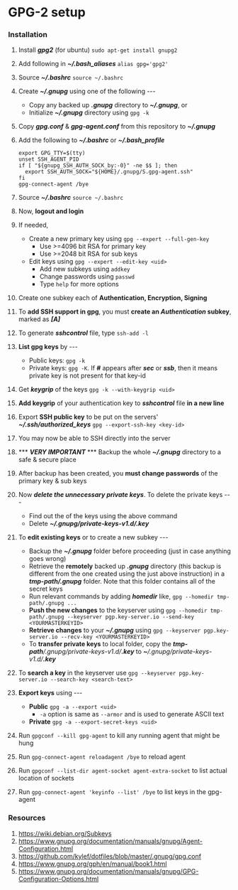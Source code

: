 # GPG-2 setup

### Installation

1. Install ***gpg2*** (for ubuntu)
```sudo apt-get install gnupg2```

1. Add following in ***~/.bash_aliases***
```alias gpg='gpg2'```

1. Source ***~/.bashrc***
```source ~/.bashrc```

1. Create ***~/.gnupg*** using one of the following ---
    - Copy any backed up ***.gnupg*** directory to ***~/.gnupg***, or
    - Initialize ***~/.gnupg*** directory using ```gpg -k```

1. Copy ***gpg.conf*** & ***gpg-agent.conf*** from this repository to ***~/.gnupg***

1. Add the following to ***~/.bashrc*** or ***~/.bash_profile***
    ```
    export GPG_TTY=$(tty)
    unset SSH_AGENT_PID
    if [ "${gnupg_SSH_AUTH_SOCK_by:-0}" -ne $$ ]; then
      export SSH_AUTH_SOCK="${HOME}/.gnupg/S.gpg-agent.ssh"
    fi
    gpg-connect-agent /bye
    ```

1. Source ***~/.bashrc***
```source ~/.bashrc```

1. Now, **logout and login**

1. If needed,
    - Create a new primary key using ```gpg --expert --full-gen-key```
      - Use >=4096 bit RSA for primary key
      - Use >=2048 bit RSA for sub keys
    - Edit keys using ```gpg --expert --edit-key <uid>```
        - Add new subkeys using ```addkey```
        - Change passwords using ```passwd```
        - Type ```help``` for more options

1. Create one subkey each of **Authentication, Encryption, Signing**

1. To **add SSH support in gpg**, you must **create an *Authentication* subkey**, marked as ***[A]***

1. To generate ***sshcontrol*** file, type ```ssh-add -l```

1. **List gpg keys** by ---
    - Public keys: ```gpg -k```
    - Private keys: ```gpg -K```. If ***#*** appears after ***sec*** or ***ssb***, then it means private key is not present for that key-id

1. Get ***keygrip*** of the keys
```gpg -k --with-keygrip <uid>```

1. **Add keygrip** of your authentication key to ***sshcontrol*** file **in a new line**

1. Export **SSH public key** to be put on the servers' ***~/.ssh/authorized_keys***
```gpg --export-ssh-key <key-id>```

1. You may now be able to SSH directly into the server

1. *** ***VERY IMPORTANT*** *** Backup the whole ***~/.gnupg*** directory to a safe & secure place

1. After backup has been created, you **must change passwords** of the primary key & sub keys

1. Now ***delete the unnecessary private keys***. To delete the private keys ---
    - Find out the ***<keygrip>*** of the keys using the above command
    - Delete ***~/.gnupg/private-keys-v1.d/<keygrip>.key***

1. To **edit existing keys** or to create a new subkey ---
    - Backup the ***~/.gnupg*** folder before proceeding (just in case anything goes wrong)
    - Retrieve the **remotely** backed up ***.gnupg*** directory (this backup is different from the one created using the just above instruction) in a ***tmp-path/.gnupg*** folder. Note that this folder contains all of the secret keys
    - Run relevant commands by adding ***homedir*** like, ```gpg --homedir tmp-path/.gnupg ...```
    - **Push the new changes** to the keyserver using ```gpg --homedir tmp-path/.gnupg --keyserver pgp.key-server.io --send-key <YOURMASTERKEYID>```
    - **Retrieve changes** to your ***~/.gnupg*** using ```gpg --keyserver pgp.key-server.io --recv-key <YOURMASTERKEYID>```
    - To **transfer private keys** to local folder, copy the ***tmp-path**/.gnupg/private-keys-v1.d/****<keygrip>.key*** to ***~**/.gnupg/private-keys-v1.d/****<keygrip>.key***

1. To **search a key** in the keyserver use ```gpg --keyserver pgp.key-server.io --search-key <search-text>```

1. **Export keys** using ---
    - **Public** ```gpg -a --export <uid>```
      - ```-a``` option is same as ```--armor``` and is used to generate ASCII text
    - **Private** ```gpg -a --export-secret-keys <uid>```

1. Run `gpgconf --kill gpg-agent` to kill any running agent that might be hung

1. Run `gpg-connect-agent reloadagent /bye` to reload agent

1. Run `gpgconf --list-dir agent-socket agent-extra-socket` to list actual location of sockets

1. Run `gpg-connect-agent 'keyinfo --list' /bye` to list keys in the gpg-agent


### Resources

1. https://wiki.debian.org/Subkeys
1. https://www.gnupg.org/documentation/manuals/gnupg/Agent-Configuration.html
1. https://github.com/kylef/dotfiles/blob/master/.gnupg/gpg.conf
1. https://www.gnupg.org/gph/en/manual/book1.html
1. https://www.gnupg.org/documentation/manuals/gnupg/GPG-Configuration-Options.html

